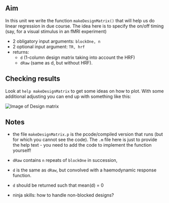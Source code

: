 ## Aim

In this unit we write the function ``makeDesignMatrix()`` that will help us do linear regression in due course. The idea here is to specify the on/off timing (say, for a visual stimulus in an fMRI experiment)

- 2 obligatory input arguments: ``blockOne, n``
- 2 optional input argument: ``TR, hrf``
- returns: 
	+ ``d`` (1-column design matrix taking into account the HRF)
	+ ``dRaw`` (same as d, but without HRF). 


## Checking results

Look at ``help makeDesignMatrix`` to get some ideas on how to plot. With some additional adjusting you can end up with something like this:

![Image of Design matrix](https://github.com/schluppeck/c84nim/blob/master/imaging-02/designMatrix.png)

## Notes

- the file ``makeDesignMatrix.p`` is the pcode/compiled version that runs (but for which you cannot see the code). The ``.m`` file here is just to provide the help text - you need to add the code to implement the function yourself!

- ``dRaw`` contains ``n`` repeats of ``blockOne`` in succession, 
- ``d`` is the same as ``dRaw``, but convolved with a haemodynamic response function. 
- ``d`` should be returned such that mean(d) = 0
- ninja skills: how to handle non-blocked designs?

